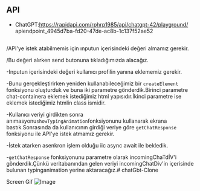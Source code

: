 ## API

- ChatGPT:https://rapidapi.com/rphrp1985/api/chatgpt-42/playground/
apiendpoint_4945d7ba-fd20-47de-ac8b-1c137f52ae52
##

/API'ye istek atabilmemis için ınputun içerisindeki değeri almamız gerekir.

/Bu değeri alırken send butonuna tıkladığımızda alacağız.

-Inputun içerisindeki değeri kullanıcı profilin yanına eklememiz gerekir.

-Bunu gerçekleştirirken yeniden kullanabileceğimiz bir `createElement` fonksiyonu oluşturduk ve buna iki parametre gönderdik.Birinci parametre chat-containera eklemek istediğimiz html yapısıdır.İkinci parametre ise eklemek istediğimiz htmlin class ismidir.

-Kullanıcı veriyi girdikten sonra anımasyonu`showTypingAnimation`fonksiyonunu kullanarak ekrana bastık.Sonrasında da kullanıcının girdiği veriye göre `getChatResponse` fonksiyonu ile API'ye istek atmamız gerekir.

-İstek atarken asenkron işlem olduğu iic async  await ile bekledik.

-`getChatResponse` fonksiyonunu parametre olarak incomingChaTdİV'i gönderdik.Çünkü veritabanından gelen veriyi incomingChatDiv'in içerisinde bulunan typinganimation yerine aktaracağız.# chatGbt-Clone

Screen Gif
![Image](https://github.com/user-attachments/assets/007401aa-cce8-4f43-9f50-db4835d484d6)
